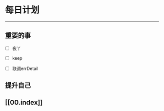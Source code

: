 
# 每日计划
---
## 重要的事

- [ ]    夜丫
- [ ]   keep
- [ ]  联调errDetail



## 提升自己

  



## [[00.index]]










